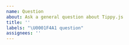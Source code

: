 ```yaml
---
name: Question
about: Ask a general question about Tippy.js
title: ''
labels: "\U0001F4A1 question"
assignees: ''
---
```

